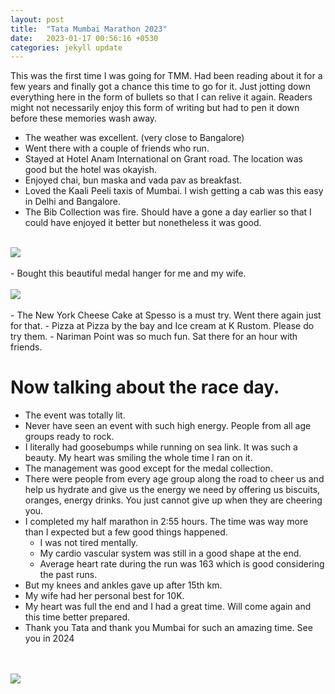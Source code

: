 ```yaml
---
layout: post
title:  "Tata Mumbai Marathon 2023"
date:   2023-01-17 00:56:16 +0530
categories: jekyll update
---
```


This was the first time I was going for TMM. Had been reading about it for a few years and finally got a chance this time to go for it. Just jotting down everything here in the form of bullets so that I can relive it again. Readers might not necessarily enjoy this form of writing but had to pen it down before these memories wash away.

- The weather was excellent. (very close to Bangalore)
- Went there with a couple of friends who run. 
- Stayed at Hotel Anam International on Grant road. The location was good but the hotel was okayish. 
- Enjoyed chai, bun maska and vada pav as breakfast. 
- Loved the Kaali Peeli taxis of Mumbai. I wish  getting a cab was this easy in Delhi and Bangalore. 
- The Bib Collection was fire. Should have a gone a day earlier so that I could have enjoyed it better but nonetheless it was good.
<br/><br/>
<img src="{{ site.baseurl }}/images/bib.jpg">
<br/><br/>
- Bought this beautiful medal hanger for me and my wife. 
<br/><br/>
<img src="{{ site.baseurl }}/images/medals.jpg">
<br/><br/>
- The New York Cheese Cake at Spesso is a must try. Went there again just for that.
- Pizza at Pizza by the bay and Ice cream at K Rustom. Please do try them.  
- Nariman Point was so much fun. Sat there for an hour with friends. 

# Now talking about the race day. 
- The event was totally lit. 
- Never have seen an event with such high energy. People from all age groups ready to rock.
- I literally had goosebumps while running on sea link. It was such a beauty. My heart was smiling the whole time I ran on it. 
- The management was good except for the medal collection. 
- There were people from every age group along the road to cheer us and help us hydrate and give us the energy we need by offering us biscuits, oranges, energy drinks. You just cannot give up when they are cheering you. 
- I completed my half marathon in 2:55 hours. The time was way more than I expected but a few good things happened. 
    - I was not tired mentally. 
    - My cardio vascular system was still in a good shape at the end. 
    - Average heart rate during the run was 163 which is good considering the past runs. 
- But my knees and ankles gave up after 15th km. 
- My wife had her personal best for 10K. 
- My heart was full  the end and I had a great time. Will come again and this time better prepared. 
- Thank you Tata and thank you Mumbai for such an amazing time. See you in 2024


<br/><br/>
<img src="{{ site.baseurl }}/images/medal_friend.JPG">

